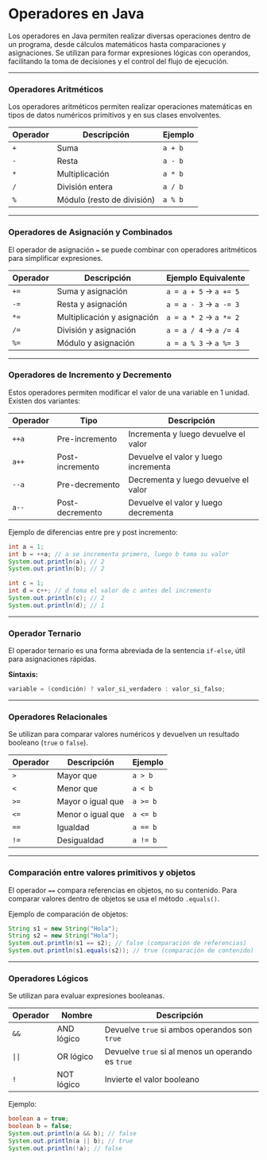 # Operadores en Java

Los operadores en Java permiten realizar diversas operaciones dentro de un programa, desde cálculos matemáticos hasta comparaciones y asignaciones. Se utilizan para formar expresiones lógicas con operandos, facilitando la toma de decisiones y el control del flujo de ejecución.

---
### Operadores Aritméticos
Los operadores aritméticos permiten realizar operaciones matemáticas en tipos de datos numéricos primitivos y en sus clases envolventes. 

| Operador | Descripción | Ejemplo |
|----------|------------|---------|
| `+` | Suma | `a + b` |
| `-` | Resta | `a - b` |
| `*` | Multiplicación | `a * b` |
| `/` | División entera | `a / b` |
| `%` | Módulo (resto de división) | `a % b` |

---
### Operadores de Asignación y Combinados
El operador de asignación `=` se puede combinar con operadores aritméticos para simplificar expresiones.

| Operador | Descripción | Ejemplo Equivalente |
|----------|------------|------------------|
| `+=` | Suma y asignación | `a = a + 5` → `a += 5` |
| `-=` | Resta y asignación | `a = a - 3` → `a -= 3` |
| `*=` | Multiplicación y asignación | `a = a * 2` → `a *= 2` |
| `/=` | División y asignación | `a = a / 4` → `a /= 4` |
| `%=` | Módulo y asignación | `a = a % 3` → `a %= 3` |

---
### Operadores de Incremento y Decremento
Estos operadores permiten modificar el valor de una variable en 1 unidad. Existen dos variantes:

| Operador | Tipo | Descripción |
|----------|------|------------|
| `++a` | Pre-incremento | Incrementa y luego devuelve el valor |
| `a++` | Post-incremento | Devuelve el valor y luego incrementa |
| `--a` | Pre-decremento | Decrementa y luego devuelve el valor |
| `a--` | Post-decremento | Devuelve el valor y luego decrementa |

Ejemplo de diferencias entre pre y post incremento:
```java
int a = 1;
int b = ++a; // a se incrementa primero, luego b toma su valor
System.out.println(a); // 2
System.out.println(b); // 2

int c = 1;
int d = c++; // d toma el valor de c antes del incremento
System.out.println(c); // 2
System.out.println(d); // 1
```

---
### Operador Ternario
El operador ternario es una forma abreviada de la sentencia `if-else`, útil para asignaciones rápidas.

**Sintaxis:**
```java
variable = (condición) ? valor_si_verdadero : valor_si_falso;
```

---
### Operadores Relacionales
Se utilizan para comparar valores numéricos y devuelven un resultado booleano (`true` o `false`).

| Operador | Descripción | Ejemplo |
|----------|------------|---------|
| `>` | Mayor que | `a > b` |
| `<` | Menor que | `a < b` |
| `>=` | Mayor o igual que | `a >= b` |
| `<=` | Menor o igual que | `a <= b` |
| `==` | Igualdad | `a == b` |
| `!=` | Desigualdad | `a != b` |

---
### Comparación entre valores primitivos y objetos
El operador `==` compara referencias en objetos, no su contenido. Para comparar valores dentro de objetos se usa el método `.equals()`.

Ejemplo de comparación de objetos:
```java
String s1 = new String("Hola");
String s2 = new String("Hola");
System.out.println(s1 == s2); // false (comparación de referencias)
System.out.println(s1.equals(s2)); // true (comparación de contenido)
```

---
### Operadores Lógicos
Se utilizan para evaluar expresiones booleanas.

| Operador | Nombre     | Descripción                                       |
| -------- | ---------- | ------------------------------------------------- |
| `&&`     | AND lógico | Devuelve `true` si ambos operandos son `true`     |
| `\|\|`   | OR lógico  | Devuelve `true` si al menos un operando es `true` |
| `!`      | NOT lógico | Invierte el valor booleano                        |

Ejemplo:
```java
boolean a = true;
boolean b = false;
System.out.println(a && b); // false
System.out.println(a || b); // true
System.out.println(!a); // false
```

